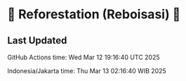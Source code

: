 
# 🌳 Reforestation (Reboisasi) 🌲

## Last Updated

GitHub Actions time: Wed Mar 12 19:16:40 UTC 2025

Indonesia/Jakarta time: Thu Mar 13 02:16:40 WIB 2025

